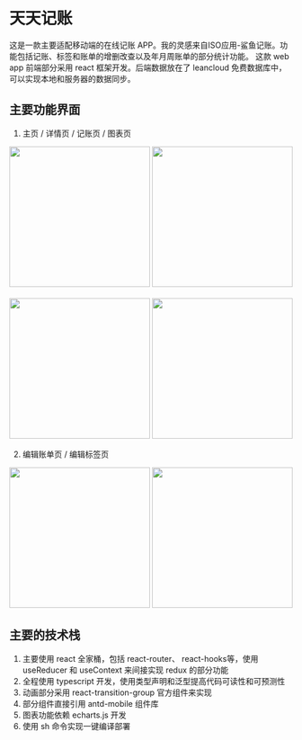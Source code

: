 # 天天记账
这是一款主要适配移动端的在线记账 APP。我的灵感来自ISO应用-鲨鱼记账。功能包括记账、标签和账单的增删改查以及年月周账单的部分统计功能。
这款 web app 前端部分采用 react 框架开发。后端数据放在了 leancloud 免费数据库中，可以实现本地和服务器的数据同步。

## 主要功能界面

1. 主页 / 详情页 / 记账页 / 图表页

<img src='https://s1.ax1x.com/2020/09/29/0eQhkt.png' width='250px'> <img src='https://s1.ax1x.com/2020/09/29/0eQ5ff.png' width='250px'>
<br><br>
<img src='https://s1.ax1x.com/2020/09/29/0eQ4tP.png' width='250px'> <img src='https://s1.ax1x.com/2020/09/29/0eQop8.png' width='250px'>

2. 编辑账单页 / 编辑标签页

<img src='https://s1.ax1x.com/2020/09/29/0eQWTI.png' width='250px'> <img src='https://s1.ax1x.com/2020/09/29/0eQR0A.png' width='250px'>


## 主要的技术栈

1. 主要使用 react 全家桶，包括 react-router、 react-hooks等，使用 useReducer 和 useContext 来间接实现 redux 的部分功能
2. 全程使用 typescript 开发，使用类型声明和泛型提高代码可读性和可预测性
2. 动画部分采用 react-transition-group 官方组件来实现
3. 部分组件直接引用 antd-mobile 组件库
4. 图表功能依赖 echarts.js 开发
5. 使用 sh 命令实现一键编译部署

